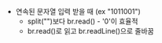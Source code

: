- 연속된 문자열 입력 받을 때 (ex "1011001")
  - split("")보다 br.read() - '0'이 효율적
  - br.read()로 읽고 br.readLine()으로 줄바꿈